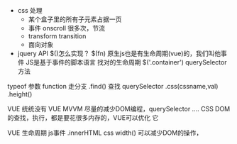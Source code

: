 - css 处理
  - 某个盒子里的所有子元素占据一页
  - 事件 onscroll 很多次，节流
  - transform transition
  - 面向对象 
- jquery API $()怎么实现？
$(fn) 原生js也是有生命周期(vue)的，我们叫他事件
JS是基于事件的脚本语言 找对的生命周期
$('.container') querySelector方法

typeof 参数 function 走分支
  .find() 查找 querySelector
  .css(cssname,val) .height()

  VUE 统统没有
  VUE MVVM 尽量的减少DOM编程，querySelector ....
  CSS DOM的查找，执行，都是要花很多内存的，VUE可以优化
  它 

  VUE 生命周期 js事件
  .innerHTML css width()
  <template>
  <div :width="width">
    {{content}}
  </div>
  </template>
  可以减少DOM的操作，